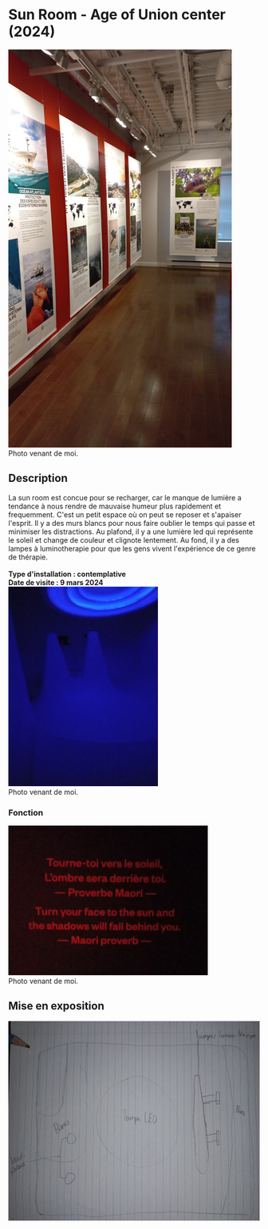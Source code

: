 # Sun Room - Age of Union center (2024)
![photo](media/lieu_expo_sun_room.jpg) <br>
Photo venant de moi.
## Description 
La sun room est concue pour se recharger, car le manque de lumière a tendance à nous rendre
de mauvaise humeur plus rapidement et frequemment. C'est un petit espace où on peut se reposer 
et s'apaiser l'esprit. Il y a des murs blancs pour nous faire oublier le temps qui passe et
minimiser les distractions. Au plafond, il y a une lumière led qui représente le soleil et
change de couleur et clignote lentement. Au fond, il y a des lampes à luminotherapie pour que
les gens vivent l'expérience de ce genre de thérapie. <br>
<br>
**Type d'installation : contemplative** <br>
**Date de visite : 9 mars 2024** <br>
<img src="media/vue_ensemble_salle.jpg" width="300" height="400"> <br>
Photo venant de moi.
### Fonction
<img src="media/fonction_citation.jpg" width="400" height="300"> <br>
Photo venant de moi. 
## Mise en exposition
<img src="media/mise_expo_sun_room.jpg" width="550" height="400">

